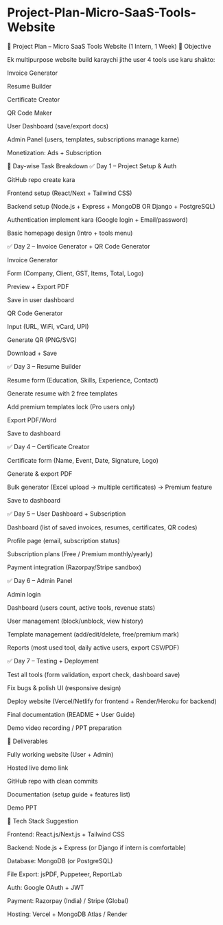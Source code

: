# Project-Plan-Micro-SaaS-Tools-Website
📌 Project Plan – Micro SaaS Tools Website (1 Intern, 1 Week)
🎯 Objective

Ek multipurpose website build karaychi jithe user 4 tools use karu shakto:

Invoice Generator

Resume Builder

Certificate Creator

QR Code Maker

User Dashboard (save/export docs)

Admin Panel (users, templates, subscriptions manage karne)

Monetization: Ads + Subscription

🔹 Day-wise Task Breakdown
✅ Day 1 – Project Setup & Auth

 GitHub repo create kara

 Frontend setup (React/Next + Tailwind CSS)

 Backend setup (Node.js + Express + MongoDB OR Django + PostgreSQL)

 Authentication implement kara (Google login + Email/password)

 Basic homepage design (Intro + tools menu)

✅ Day 2 – Invoice Generator + QR Code Generator

Invoice Generator

 Form (Company, Client, GST, Items, Total, Logo)

 Preview + Export PDF

 Save in user dashboard

QR Code Generator

 Input (URL, WiFi, vCard, UPI)

 Generate QR (PNG/SVG)

 Download + Save

✅ Day 3 – Resume Builder

 Resume form (Education, Skills, Experience, Contact)

 Generate resume with 2 free templates

 Add premium templates lock (Pro users only)

 Export PDF/Word

 Save to dashboard

✅ Day 4 – Certificate Creator

 Certificate form (Name, Event, Date, Signature, Logo)

 Generate & export PDF

 Bulk generator (Excel upload → multiple certificates) → Premium feature

 Save to dashboard

✅ Day 5 – User Dashboard + Subscription

 Dashboard (list of saved invoices, resumes, certificates, QR codes)

 Profile page (email, subscription status)

 Subscription plans (Free / Premium monthly/yearly)

 Payment integration (Razorpay/Stripe sandbox)

✅ Day 6 – Admin Panel

 Admin login

 Dashboard (users count, active tools, revenue stats)

 User management (block/unblock, view history)

 Template management (add/edit/delete, free/premium mark)

 Reports (most used tool, daily active users, export CSV/PDF)

✅ Day 7 – Testing + Deployment

 Test all tools (form validation, export check, dashboard save)

 Fix bugs & polish UI (responsive design)

 Deploy website (Vercel/Netlify for frontend + Render/Heroku for backend)

 Final documentation (README + User Guide)

 Demo video recording / PPT preparation

🔹 Deliverables

Fully working website (User + Admin)

Hosted live demo link

GitHub repo with clean commits

Documentation (setup guide + features list)

Demo PPT

🔹 Tech Stack Suggestion

Frontend: React.js/Next.js + Tailwind CSS

Backend: Node.js + Express (or Django if intern is comfortable)

Database: MongoDB (or PostgreSQL)

File Export: jsPDF, Puppeteer, ReportLab

Auth: Google OAuth + JWT

Payment: Razorpay (India) / Stripe (Global)

Hosting: Vercel + MongoDB Atlas / Render
